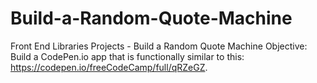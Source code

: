 # Build-a-Random-Quote-Machine
Front End Libraries Projects - Build a Random Quote Machine Objective: Build a CodePen.io app that is functionally similar to this: https://codepen.io/freeCodeCamp/full/qRZeGZ.
